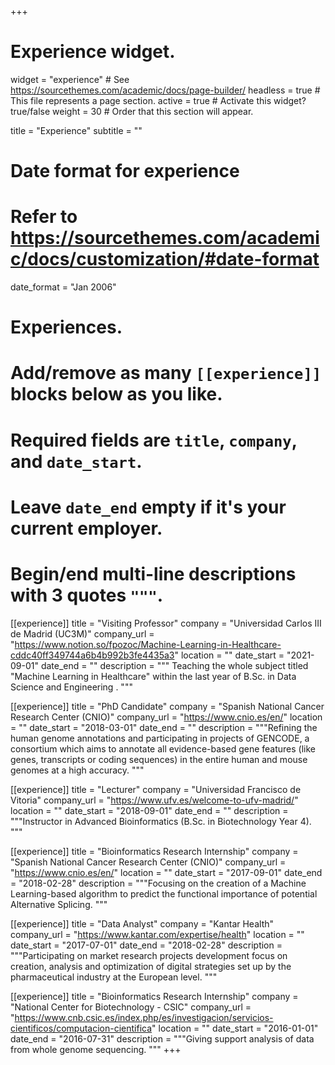 +++
# Experience widget.
widget = "experience"  # See https://sourcethemes.com/academic/docs/page-builder/
headless = true  # This file represents a page section.
active = true  # Activate this widget? true/false
weight = 30  # Order that this section will appear.

title = "Experience"
subtitle = ""

# Date format for experience
#   Refer to https://sourcethemes.com/academic/docs/customization/#date-format
date_format = "Jan 2006"

# Experiences.
#   Add/remove as many `[[experience]]` blocks below as you like.
#   Required fields are `title`, `company`, and `date_start`.
#   Leave `date_end` empty if it's your current employer.
#   Begin/end multi-line descriptions with 3 quotes `"""`.
[[experience]]
  title = "Visiting Professor"
  company = "Universidad Carlos III de Madrid (UC3M)"
  company_url = "https://www.notion.so/fpozoc/Machine-Learning-in-Healthcare-cddc40ff349744a6b4b992b3fe4435a3"
  location = ""
  date_start = "2021-09-01"
  date_end = ""
  description = """ Teaching the whole subject titled "Machine Learning in Healthcare" within the last year of B.Sc. in Data Science and Engineering .
  """

[[experience]]
  title = "PhD Candidate"
  company = "Spanish National Cancer Research Center (CNIO)"
  company_url = "https://www.cnio.es/en/"
  location = ""
  date_start = "2018-03-01"
  date_end = ""
  description = """Refining the human genome annotations and participating in projects of GENCODE, a consortium which aims to annotate all evidence-based gene features (like genes, transcripts or coding sequences) in the entire human and mouse genomes at a high accuracy.
  """

[[experience]]
  title = "Lecturer"
  company = "Universidad Francisco de Vitoria"
  company_url = "https://www.ufv.es/welcome-to-ufv-madrid/"
  location = ""
  date_start = "2018-09-01"
  date_end = ""
  description = """Instructor in Advanced Bioinformatics (B.Sc. in Biotechnology Year 4).
  """

[[experience]]
  title = "Bioinformatics Research Internship"
  company = "Spanish National Cancer Research Center (CNIO)"
  company_url = "https://www.cnio.es/en/"
  location = ""
  date_start = "2017-09-01"
  date_end = "2018-02-28"
  description = """Focusing on the creation of a Machine Learning-based algorithm to predict the functional importance of potential Alternative Splicing.
  """

[[experience]]
  title = "Data Analyst"
  company = "Kantar Health"
  company_url = "https://www.kantar.com/expertise/health"
  location = ""
  date_start = "2017-07-01"
  date_end = "2018-02-28"
  description = """Participating on market research projects development focus on creation, analysis and optimization of digital strategies set up by the pharmaceutical industry at the European level.
  """

[[experience]]
  title = "Bioinformatics Research Internship"
  company = "National Center for Biotechnology - CSIC"
  company_url = "https://www.cnb.csic.es/index.php/es/investigacion/servicios-cientificos/computacion-cientifica"
  location = ""
  date_start = "2016-01-01"
  date_end = "2016-07-31"
  description = """Giving support analysis of data from whole genome sequencing.
  """
+++
